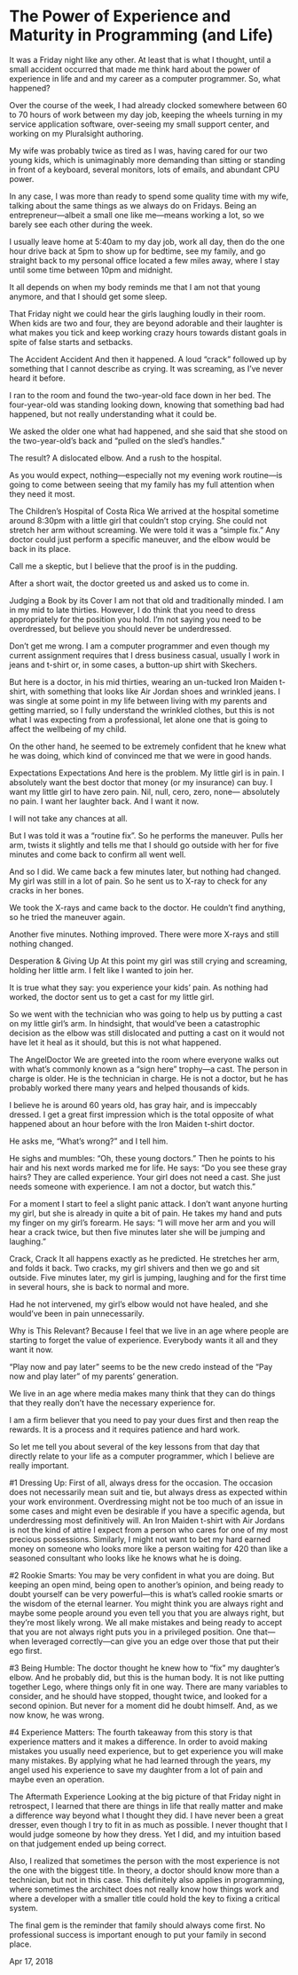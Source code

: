 # The Power of Experience and Maturity in Programming (and Life)



It was a Friday night like any other. At least that is what I thought, until a small accident occurred that made me think hard about the power of experience in life and and my career as a computer programmer. So, what happened?

Over the course of the week, I had already clocked somewhere between 60 to 70 hours of work between my day job, keeping the wheels turning in my service application software, over-seeing my small support center, and working on my Pluralsight authoring.

My wife was probably twice as tired as I was, having cared for our two young kids, which is unimaginably more demanding than sitting or standing in front of a keyboard, several monitors, lots of emails, and abundant CPU power.

In any case, I was more than ready to spend some quality time with my wife, talking about the same things as we always do on Fridays. Being an entrepreneur—albeit a small one like me—means working a lot, so we barely see each other during the week.

I usually leave home at 5:40am to my day job, work all day, then do the one hour drive back at 5pm to show up for bedtime, see my family, and go straight back to my personal office located a few miles away, where I stay until some time between 10pm and midnight.

It all depends on when my body reminds me that I am not that young anymore, and that I should get some sleep.

That Friday night we could hear the girls laughing loudly in their room. When kids are two and four, they are beyond adorable and their laughter is what makes you tick and keep working crazy hours towards distant goals in spite of false starts and setbacks.

The Accident
Accident
And then it happened. A loud “crack” followed up by something that I cannot describe as crying. It was screaming, as I’ve never heard it before.

I ran to the room and found the two-year-old face down in her bed. The four-year-old was standing looking down, knowing that something bad had happened, but not really understanding what it could be.

We asked the older one what had happened, and she said that she stood on the two-year-old’s back and “pulled on the sled’s handles.”

The result? A dislocated elbow. And a rush to the hospital.

As you would expect, nothing—especially not my evening work routine—is going to come between seeing that my family has my full attention when they need it most.

The Children’s Hospital of Costa Rica
We arrived at the hospital sometime around 8:30pm with a little girl that couldn’t stop crying. She could not stretch her arm without screaming. We were told it was a “simple fix.” Any doctor could just perform a specific maneuver, and the elbow would be back in its place.

Call me a skeptic, but I believe that the proof is in the pudding.

After a short wait, the doctor greeted us and asked us to come in.

Judging a Book by its Cover
I am not that old and traditionally minded. I am in my mid to late thirties. However, I do think that you need to dress appropriately for the position you hold. I’m not saying you need to be overdressed, but believe you should never be underdressed.

Don’t get me wrong. I am a computer programmer and even though my current assignment requires that I dress business casual, usually I work in jeans and t-shirt or, in some cases, a button-up shirt with Skechers.

But here is a doctor, in his mid thirties, wearing an un-tucked Iron Maiden t-shirt, with something that looks like Air Jordan shoes and wrinkled jeans. I was single at some point in my life between living with my parents and getting married, so I fully understand the wrinkled clothes, but this is not what I was expecting from a professional, let alone one that is going to affect the wellbeing of my child.

On the other hand, he seemed to be extremely confident that he knew what he was doing, which kind of convinced me that we were in good hands.

Expectations
Expectations
And here is the problem. My little girl is in pain. I absolutely want the best doctor that money (or my insurance) can buy. I want my little girl to have zero pain. Nil, null, cero, zero, none— absolutely no pain. I want her laughter back. And I want it now.

I will not take any chances at all.

But I was told it was a “routine fix”. So he performs the maneuver. Pulls her arm, twists it slightly and tells me that I should go outside with her for five minutes and come back to confirm all went well.

And so I did. We came back a few minutes later, but nothing had changed. My girl was still in a lot of pain. So he sent us to X-ray to check for any cracks in her bones.

We took the X-rays and came back to the doctor. He couldn’t find anything, so he tried the maneuver again.

Another five minutes. Nothing improved. There were more X-rays and still nothing changed.

Desperation & Giving Up
At this point my girl was still crying and screaming, holding her little arm. I felt like I wanted to join her.

It is true what they say: you experience your kids’ pain. As nothing had worked, the doctor sent us to get a cast for my little girl.

So we went with the technician who was going to help us by putting a cast on my little girl’s arm. In hindsight, that would’ve been a catastrophic decision as the elbow was still dislocated and putting a cast on it would not have let it heal as it should, but this is not what happened.

The AngelDoctor
We are greeted into the room where everyone walks out with what’s commonly known as a “sign here” trophy—a cast. The person in charge is older. He is the technician in charge. He is not a doctor, but he has probably worked there many years and helped thousands of kids.

I believe he is around 60 years old, has gray hair, and is impeccably dressed. I get a great first impression which is the total opposite of what happened about an hour before with the Iron Maiden t-shirt doctor.

He asks me, “What’s wrong?” and I tell him.

He sighs and mumbles: “Oh, these young doctors.” Then he points to his hair and his next words marked me for life. He says: “Do you see these gray hairs? They are called experience. Your girl does not need a cast. She just needs someone with experience. I am not a doctor, but watch this.”

For a moment I start to feel a slight panic attack. I don’t want anyone hurting my girl, but she is already in quite a bit of pain. He takes my hand and puts my finger on my girl’s forearm. He says: “I will move her arm and you will hear a crack twice, but then five minutes later she will be jumping and laughing.”

Crack, Crack
It all happens exactly as he predicted. He stretches her arm, and folds it back. Two cracks, my girl shivers and then we go and sit outside. Five minutes later, my girl is jumping, laughing and for the first time in several hours, she is back to normal and more.

Had he not intervened, my girl’s elbow would not have healed, and she would’ve been in pain unnecessarily.

Why is This Relevant?
Because I feel that we live in an age where people are starting to forget the value of experience. Everybody wants it all and they want it now.

“Play now and pay later” seems to be the new credo instead of the “Pay now and play later” of my parents’ generation.

We live in an age where media makes many think that they can do things that they really don’t have the necessary experience for.

I am a firm believer that you need to pay your dues first and then reap the rewards. It is a process and it requires patience and hard work.

So let me tell you about several of the key lessons from that day that directly relate to your life as a computer programmer, which I believe are really important.

#1 Dressing Up: First of all, always dress for the occasion. The occasion does not necessarily mean suit and tie, but always dress as expected within your work environment. Overdressing might not be too much of an issue in some cases and might even be desirable if you have a specific agenda, but underdressing most definitively will. An Iron Maiden t-shirt with Air Jordans is not the kind of attire I expect from a person who cares for one of my most precious possessions. Similarly, I might not want to bet my hard earned money on someone who looks more like a person waiting for 420 than like a seasoned consultant who looks like he knows what he is doing.

#2 Rookie Smarts: You may be very confident in what you are doing. But keeping an open mind, being open to another’s opinion, and being ready to doubt yourself can be very powerful—this is what’s called rookie smarts or the wisdom of the eternal learner. You might think you are always right and maybe some people around you even tell you that you are always right, but they’re most likely wrong. We all make mistakes and being ready to accept that you are not always right puts you in a privileged position. One that—when leveraged correctly—can give you an edge over those that put their ego first.

#3 Being Humble: The doctor thought he knew how to “fix” my daughter’s elbow. And he probably did, but this is the human body. It is not like putting together Lego, where things only fit in one way. There are many variables to consider, and he should have stopped, thought twice, and looked for a second opinion. But never for a moment did he doubt himself. And, as we now know, he was wrong.

#4 Experience Matters: The fourth takeaway from this story is that experience matters and it makes a difference. In order to avoid making mistakes you usually need experience, but to get experience you will make many mistakes. By applying what he had learned through the years, my angel used his experience to save my daughter from a lot of pain and maybe even an operation.

The Aftermath
Experience
Looking at the big picture of that Friday night in retrospect, I learned that there are things in life that really matter and make a difference way beyond what I thought they did. I have never been a great dresser, even though I try to fit in as much as possible. I never thought that I would judge someone by how they dress. Yet I did, and my intuition based on that judgement ended up being correct.

Also, I realized that sometimes the person with the most experience is not the one with the biggest title. In theory, a doctor should know more than a technician, but not in this case. This definitely also applies in programming, where sometimes the architect does not really know how things work and where a developer with a smaller title could hold the key to fixing a critical system.

The final gem is the reminder that family should always come first. No professional success is important enough to put your family in second place.

Apr 17, 2018
